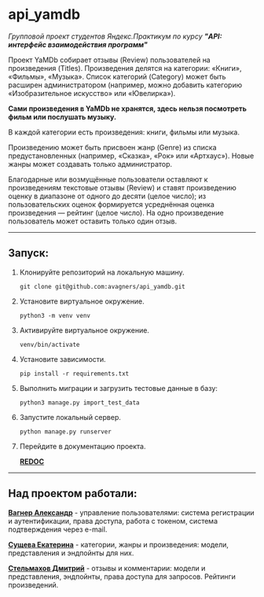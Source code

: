 # api_yamdb

*Групповой проект студентов Яндекс.Практикум по курсу **"API: интерфейс взаимодействия программ"***

Проект YaMDb собирает отзывы (Review) пользователей на произведения (Titles). Произведения делятся на категории: «Книги», «Фильмы», «Музыка». Список категорий (Category) может быть расширен администратором (например, можно добавить категорию «Изобразительное искусство» или «Ювелирка»).

**Сами произведения в YaMDb не хранятся, здесь нельзя посмотреть фильм или послушать музыку.**

В каждой категории есть произведения: книги, фильмы или музыка.

Произведению может быть присвоен жанр (Genre) из списка предустановленных (например, «Сказка», «Рок» или «Артхаус»). Новые жанры может создавать только администратор.

Благодарные или возмущённые пользователи оставляют к произведениям текстовые отзывы (Review) и ставят произведению оценку в диапазоне от одного до десяти (целое число); из пользовательских оценок формируется усреднённая оценка произведения — рейтинг (целое число). На одно произведение пользователь может оставить только один отзыв.

___

## Запуск:
1. Клонируйте репозиторий на локальную машину.

    ``git clone git@github.com:avagners/api_yamdb.git``

2. Установите виртуальное окружение.

    ``python3 -m venv venv``

3. Активируйте виртуальное окружение.

    ``venv/bin/activate``

4. Установите зависимости.

    ``pip install -r requirements.txt``

5. Выполнить миграции и загрузить тестовые данные в базу:

    ``python3 manage.py import_test_data``

6. Запустите локальный сервер.

    ``python manage.py runserver``

7. Перейдите в документацию проекта.

    **[REDOC](http://127.0.0.1:8000/redoc/)**

---
## Над проектом работали:
**[Вагнер Александр](https://github.com/KorsakovPV)** - управление пользователями: система регистрации и аутентификации, права доступа, работа с токеном, система подтверждения через e-mail.

**[Сущева Екатерина](https://github.com/MelatoZa)** - категории, жанры и произведения: модели, представления и эндпойнты для них.

**[Стельмахов Дмитрий](https://github.com/farmat2909)** - отзывы и комментарии: модели и представления, эндпойнты, права доступа для запросов. Рейтинги произведений.